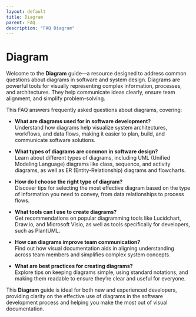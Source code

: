 ```yaml
---
layout: default
title: Diagram
parent: FAQ
description: "FAQ Diagram"
---
```

# **Diagram**

Welcome to the **Diagram** guide—a resource designed to address common questions about diagrams in software and system design. Diagrams are powerful tools for visually representing complex information, processes, and architectures. They help communicate ideas clearly, ensure team alignment, and simplify problem-solving.

This FAQ answers frequently asked questions about diagrams, covering:

- **What are diagrams used for in software development?**  
  Understand how diagrams help visualize system architectures, workflows, and data flows, making it easier to plan, build, and communicate software solutions.

- **What types of diagrams are common in software design?**  
  Learn about different types of diagrams, including UML (Unified Modeling Language) diagrams like class, sequence, and activity diagrams, as well as ER (Entity-Relationship) diagrams and flowcharts.

- **How do I choose the right type of diagram?**  
  Discover tips for selecting the most effective diagram based on the type of information you need to convey, from data relationships to process flows.

- **What tools can I use to create diagrams?**  
  Get recommendations on popular diagramming tools like Lucidchart, Draw.io, and Microsoft Visio, as well as tools specifically for developers, such as PlantUML.

- **How can diagrams improve team communication?**  
  Find out how visual documentation aids in aligning understanding across team members and simplifies complex system concepts.

- **What are best practices for creating diagrams?**  
  Explore tips on keeping diagrams simple, using standard notations, and making them readable to ensure they’re clear and useful for everyone.

This **Diagram** guide is ideal for both new and experienced developers, providing clarity on the effective use of diagrams in the software development process and helping you make the most out of visual documentation.